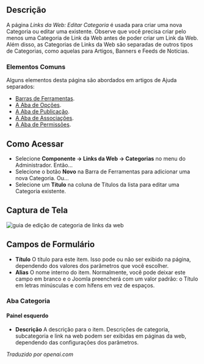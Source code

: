 <!-- Filename: Help4.x:Components_Weblinks_Categories_Edit / Display title: Links da Web: Editar Categoria -->

## Descrição

A página *Links da Web: Editar Categoria* é usada para criar uma nova Categoria ou editar uma existente. Observe que você precisa criar pelo menos uma Categoria de Link da Web antes de poder criar um Link da Web. Além disso, as Categorias de Links da Web são separadas de outros tipos de Categorias, como aquelas para Artigos, Banners e Feeds de Notícias.

### Elementos Comuns

Alguns elementos desta página são abordados em artigos de Ajuda separados:

* [Barras de Ferramentas](jdocmanual?article=help/common-elements/toolbars).
* [A Aba de Opções](jdocmanual?article=help/common-elements/edit-category-options).
* [A Aba de Publicação](jdocmanual?article=help/common-elements/edit-publishing).
* [A Aba de Associações](jdocmanual?article=help/common-elements/edit-associations).
* [A Aba de Permissões](jdocmanual?article=help/common-elements/edit-permissions).

## Como Acessar

- Selecione **Componente → Links da Web → Categorias** no menu do Administrador. Então...
- Selecione o botão **Novo** na Barra de Ferramentas para adicionar uma nova Categoria. Ou...
- Selecione um **Título** na coluna de Títulos da lista para editar uma Categoria existente.

## Captura de Tela

![guia de edição de categoria de links da web](../../../pt/images/weblinks/web-links-edit-category-category-tab.png)

## Campos de Formulário

- **Título** O título para este item. Isso pode ou não ser exibido na
  página, dependendo dos valores dos parâmetros que você escolher.
- **Alias** O nome interno do item. Normalmente, você pode deixar este
  campo em branco e o Joomla preencherá com um valor padrão: o Título em
  letras minúsculas e com hífens em vez de espaços.

### Aba Categoria

#### Painel esquerdo

- **Descrição** A descrição para o item. Descrições de categoria, subcategoria
  e link na web podem ser exibidas em páginas da web, dependendo das
  configurações dos parâmetros.

*Traduzido por openai.com*

